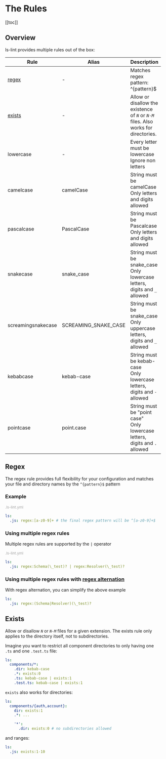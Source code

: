 # The Rules

[[toc]]

## Overview

ls-lint provides multiple rules out of the box:

| Rule               | Alias                | Description                                                                            |
|--------------------|----------------------|----------------------------------------------------------------------------------------| 
| [regex](#regex)    | -                    | Matches regex pattern: ^{pattern}$                                                     |
| [exists](#exists)  | -                    | Allow or disallow the existence of _`N`_ or _`N-M`_ files. Also works for directories. |
| lowercase          | -                    | Every letter must be lowercase<br>Ignore non letters                                   |
| camelcase          | camelCase            | String must be camelCase<br>Only letters and digits allowed                            |
| pascalcase         | PascalCase           | String must be Pascalcase<br>Only letters and digits allowed                           |
| snakecase          | snake_case           | String must be snake_case<br>Only lowercase letters, digits and `_` allowed            | 
| screamingsnakecase | SCREAMING_SNAKE_CASE | String must be snake_case<br>Only uppercase letters, digits and `_` allowed            | 
| kebabcase          | kebab-case           | String must be kebab-case<br>Only lowercase letters, digits and `-` allowed            |
| pointcase          | point.case           | String must be "point case"<br>Only lowercase letters, digits and `.` allowed          |

## Regex

The regex rule provides full flexibility for your configuration and matches your file and directory names by
the `^{pattern}$` pattern

### Example

<div style="color:#A2A2A2; font-size:12px; margin-top:12px;">
    .ls-lint.yml
</div>

```yaml
ls:
  .js: regex:[a-z0-9]+ # the final regex pattern will be ^[a-z0-9]+$
```

### Using multiple regex rules

Multiple regex rules are supported by the ` | ` operator

<div style="color:#A2A2A2; font-size:12px;">
    .ls-lint.yml
</div>

```yaml
ls:
  .js: regex:Schema(\_test)? | regex:Resolver(\_test)?
```

### Using multiple regex rules with [regex alternation](https://www.regular-expressions.info/alternation.html)

With regex alternation, you can simplify the above example

```yaml
ls:
  .js: regex:(Schema|Resolver)(\_test)?
```

## Exists

Allow or disallow _`N`_ or _`N-M`_ files for a given extension. The exists rule only applies to the directory itself, not to subdirectories.

Imagine you want to restrict all component directories to only having one `.ts` and one `.test.ts` file:

```yaml
ls:
  components/*:
    .dir: kebab-case
    .*: exists:0
    .ts: kebab-case | exists:1
    .test.ts: kebab-case | exists:1
```

`exists` also works for directories:

```yaml
ls:
  components/{auth,account}:
    dir: exists:1
    .*: ...

    '*':
      .dir: exists:0 # no subdirectories allowed
```

and ranges:

```yaml
ls:
  .js: exists:1-10
```